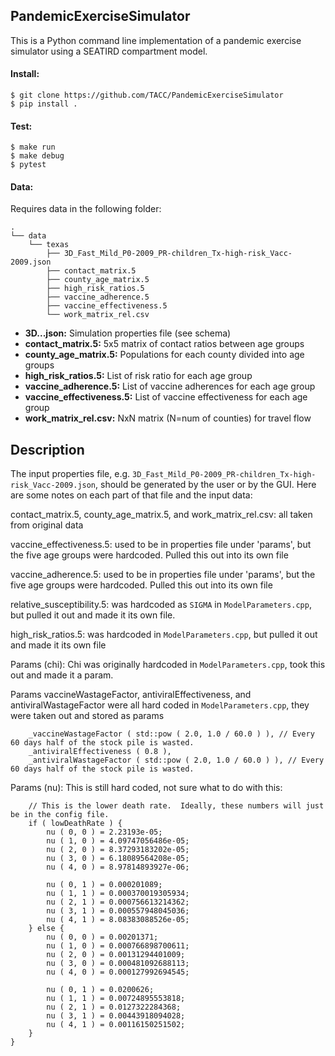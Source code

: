 ## PandemicExerciseSimulator

This is a Python command line implementation of a pandemic exercise simulator
using a SEATIRD compartment model.

#### Install:

```
$ git clone https://github.com/TACC/PandemicExerciseSimulator
$ pip install .
```

#### Test:

```
$ make run
$ make debug
$ pytest
```

#### Data:

Requires data in the following folder:
```
.
└── data
    └── texas
        ├── 3D_Fast_Mild_P0-2009_PR-children_Tx-high-risk_Vacc-2009.json
        ├── contact_matrix.5
        ├── county_age_matrix.5
        ├── high_risk_ratios.5
        ├── vaccine_adherence.5
        ├── vaccine_effectiveness.5
        └── work_matrix_rel.csv
```

* **3D...json:** Simulation properties file (see schema)
* **contact_matrix.5:** 5x5 matrix of contact ratios between age groups
* **county_age_matrix.5:** Populations for each county divided into age groups
* **high_risk_ratios.5:** List of risk ratio for each age group
* **vaccine_adherence.5:** List of vaccine adherences for each age group
* **vaccine_effectiveness.5:** List of vaccine effectiveness for each age group
* **work_matrix_rel.csv:** NxN matrix (N=num of counties) for travel flow



## Description

The input properties file, e.g.
`3D_Fast_Mild_P0-2009_PR-children_Tx-high-risk_Vacc-2009.json`,
should be generated by the user or by the GUI. Here are some notes on each
part of that file and the input data:


contact_matrix.5, county_age_matrix.5, and work_matrix_rel.csv: all taken from original
data

vaccine_effectiveness.5: used to be in properties file under 'params', but the five age
groups were hardcoded. Pulled this out into its own file

vaccine_adherence.5: used to be in properties file under 'params', but the five age
groups were hardcoded. Pulled this out into its own file

relative_susceptibility.5: was hardcoded as `SIGMA` in `ModelParameters.cpp`, but pulled
it out and made it its own file.

high_risk_ratios.5: was hardcoded in `ModelParameters.cpp`, but pulled it out and made it
its own file


Params (chi): Chi was originally hardcoded in `ModelParameters.cpp`, took this out and made
it a param.

Params vaccineWastageFactor, antiviralEffectiveness, and antiviralWastageFactor were
all hard coded in `ModelParameters.cpp`, they were taken out and stored as params

```
    _vaccineWastageFactor ( std::pow ( 2.0, 1.0 / 60.0 ) ), // Every 60 days half of the stock pile is wasted.
    _antiviralEffectiveness ( 0.8 ),
    _antiviralWastageFactor ( std::pow ( 2.0, 1.0 / 60.0 ) ), // Every 60 days half of the stock pile is wasted.
```

Params (nu): This is still hard coded, not sure what to do with this:
```
    // This is the lower death rate.  Ideally, these numbers will just be in the config file.
    if ( lowDeathRate ) {
        nu ( 0, 0 ) = 2.23193e-05;
        nu ( 1, 0 ) = 4.09747056486e-05;
        nu ( 2, 0 ) = 8.37293183202e-05;
        nu ( 3, 0 ) = 6.18089564208e-05;
        nu ( 4, 0 ) = 8.97814893927e-06;

        nu ( 0, 1 ) = 0.000201089;
        nu ( 1, 1 ) = 0.000370019305934;
        nu ( 2, 1 ) = 0.000756613214362;
        nu ( 3, 1 ) = 0.000557948045036;
        nu ( 4, 1 ) = 8.08383088526e-05;
    } else {
        nu ( 0, 0 ) = 0.00201371;
        nu ( 1, 0 ) = 0.000766898700611;
        nu ( 2, 0 ) = 0.00131294401009;
        nu ( 3, 0 ) = 0.000481092688113;
        nu ( 4, 0 ) = 0.000127992694545;

        nu ( 0, 1 ) = 0.0200626;
        nu ( 1, 1 ) = 0.00724895553818;
        nu ( 2, 1 ) = 0.0127322284368;
        nu ( 3, 1 ) = 0.00443918094028;
        nu ( 4, 1 ) = 0.00116150251502;
    }
}
```


